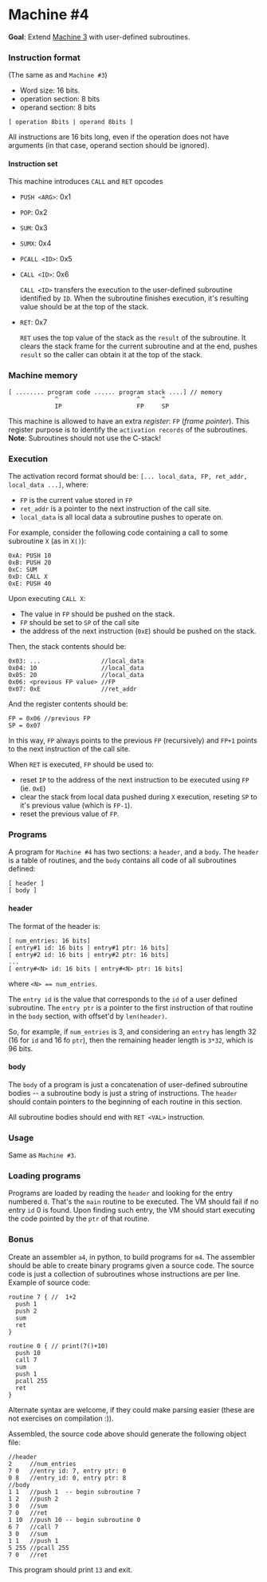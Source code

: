# Machine #4

**Goal**: Extend [Machine 3](exercise_03.md) with user-defined subroutines.

### Instruction format

(The same as and `Machine #3`)

- Word size: 16 bits.
- operation section: 8 bits
- operand section: 8 bits

`[ operation 8bits | operand 8bits ]`

All instructions are 16 bits long, even if the operation does not have arguments (in that case, operand section should be ignored).

#### Instruction set

This machine introduces `CALL` and `RET` opcodes


- `PUSH <ARG>`: 0x1
- `POP`:  0x2
- `SUM`:  0x3
- `SUMX`: 0x4
- `PCALL <ID>`: 0x5
- `CALL <ID>`: 0x6

  `CALL <ID>` transfers the execution to the user-defined subroutine identified by `ID`. When the subroutine finishes execution, it's resulting value should be at the top of the stack.

- `RET`: 0x7

  `RET` uses the top value of the stack as the `result` of the subroutine. It clears the stack frame for the current subroutine and at the end, pushes `result` so the caller can obtain it at the top of the stack.

### Machine memory

```
[ ........ program code ...... program stack ....] // memory
             ^                      ^      ^
             IP                     FP     SP
```


This machine is allowed to have an extra *register*: `FP` (*frame
pointer*). This register purpose is to identify the `activation records` of
the subroutines. **Note**: Subroutines should not use the C-stack!

### Execution

The activation record format should be: `[... local_data, FP, ret_addr, local_data ...]`, where:

- `FP` is the current value stored in `FP`
- `ret_addr` is a pointer to the next instruction of the call site.
- `local_data` is all local data  a subroutine pushes to operate on.

For example, consider the following code containing a call to some subroutine `X` (as in `X()`):

```
0xA: PUSH 10
0xB: PUSH 20
0xC: SUM
0xD: CALL X
0xE: PUSH 40
```

Upon executing `CALL X`:

- The value in `FP` should be pushed on the stack.
- `FP` should be set to `SP` of the call site
- the address of the next instruction (`0xE`) should be pushed on the stack.

Then, the stack contents should be:

```
0x03: ...                 //local_data
0x04: 10                  //local_data
0x05: 20                  //local_data
0x06: <previous FP value> //FP
0x07: 0xE                 //ret_addr
```

And the register contents should be:

```
FP = 0x06 //previous FP
SP = 0x07
```

In this way, `FP` always points to the previous `FP` (recursively) and `FP+1` points to the next instruction of the call site.

When `RET` is executed, `FP` should be used to:

- reset  `IP` to the address of the next instruction to be executed using `FP` (ie. `0xE`)
- clear the stack from local data pushed during `X` execution, reseting `SP` to it's previous value (which is `FP-1`).
- reset the previous value of `FP`.

### Programs

A program for `Machine #4` has two sections: a `header`, and a `body`. The `header` is a table of routines, and the `body`  contains all code of all subroutines defined:

```
[ header ]
[ body ]
```

#### header

The format of the header is:

```
[ num_entries: 16 bits]
[ entry#1 id: 16 bits | entry#1 ptr: 16 bits]
[ entry#2 id: 16 bits | entry#2 ptr: 16 bits]
...
[ entry#<N> id: 16 bits | entry#<N> ptr: 16 bits]
```
where `<N> == num_entries`.

The `entry id` is the value that corresponds to the `id` of a user defined subroutine. The `entry ptr` is a pointer to the first instruction of that routine in the `body` section, with offset'd by `len(header)`.

So, for example, if `num_entries` is 3, and considering an `entry` has length 32 (16 for `id` and 16 fo `ptr`), then the remaining header length is `3*32`, which is 96 bits.



#### body

The `body` of a program is just a concatenation of user-defined subroutine bodies -- a subroutine body is just a string of instructions. The `header` should contain pointers to the beginning of each routine in this section.

All subroutine bodies should end with `RET <VAL>` instruction.

### Usage

Same as `Machine #3`.

### Loading programs

Programs are loaded by reading the `header` and looking for the entry numbered `0`. That's the `main` routine to be executed. The VM should fail if no entry `id` 0 is found. Upon finding such entry, the VM should start executing the code pointed by the `ptr` of that routine.

### Bonus

Create an assembler `a4`, in python, to build programs for `m4`. The assembler should be able to create binary programs given a source code. The source code is just a collection of subroutines whose instructions are per line. Example of source code:

```
routine 7 { //  1+2
  push 1
  push 2
  sum
  ret
}

routine 0 { // print(7()+10)
  push 10
  call 7
  sum
  push 1
  pcall 255
  ret
}
```

Alternate syntax are welcome, if they could make parsing easier (these are not exercises on compilation :)).

Assembled, the source code above should generate the following object file:

```
//header
2     //num_entries
7 0   //entry id: 7, entry ptr: 0
0 8   //entry_id: 0, entry ptr: 8
//body
1 1   //push 1  -- begin subroutine 7
1 2   //push 2
3 0   //sum
7 0   //ret
1 10  //push 10 -- begin subroutine 0
6 7   //call 7
3 0   //sum
1 1   //push 1
5 255 //pcall 255
7 0   //ret
```

This program should print `13` and exit.
